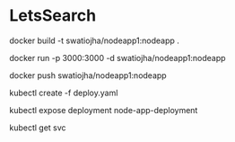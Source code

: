 # LetsSearch
docker build -t swatiojha/nodeapp1:nodeapp .

docker run -p 3000:3000 -d swatiojha/nodeapp1:nodeapp

docker push swatiojha/nodeapp1:nodeapp

kubectl create -f deploy.yaml

kubectl expose deployment node-app-deployment

kubectl get svc
